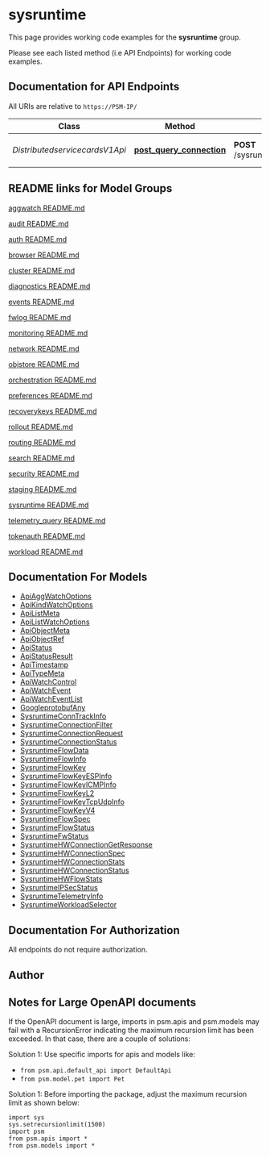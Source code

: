 # sysruntime

This page provides working code examples for the **sysruntime** group.

Please see each listed method (i.e API Endpoints) for working code examples.

## Documentation for API Endpoints

All URIs are relative to `https://PSM-IP/`

Class | Method | HTTP request | Description
------------ | ------------- | ------------- | -------------
*DistributedservicecardsV1Api* | [**post_query_connection**](../../../docs/DistributedservicecardsV1Api.md#post_query_connection) | **POST** /sysruntime/distributedservicecards/v1/{DSCName}/connections | Active Connection Query


## README links for Model Groups

[aggwatch README.md](..//aggwatch/README.md)

[audit README.md](..//audit/README.md)

[auth README.md](..//auth/README.md)

[browser README.md](..//browser/README.md)

[cluster README.md](..//cluster/README.md)

[diagnostics README.md](..//diagnostics/README.md)

[events README.md](..//events/README.md)

[fwlog README.md](..//fwlog/README.md)

[monitoring README.md](..//monitoring/README.md)

[network README.md](..//network/README.md)

[objstore README.md](..//objstore/README.md)

[orchestration README.md](..//orchestration/README.md)

[preferences README.md](..//preferences/README.md)

[recoverykeys README.md](..//recoverykeys/README.md)

[rollout README.md](..//rollout/README.md)

[routing README.md](..//routing/README.md)

[search README.md](..//search/README.md)

[security README.md](..//security/README.md)

[staging README.md](..//staging/README.md)

[sysruntime README.md](..//sysruntime/README.md)

[telemetry_query README.md](..//telemetry_query/README.md)

[tokenauth README.md](..//tokenauth/README.md)

[workload README.md](..//workload/README.md)


## Documentation For Models

 - [ApiAggWatchOptions](../../../docs/ApiAggWatchOptions.md)
 - [ApiKindWatchOptions](../../../docs/ApiKindWatchOptions.md)
 - [ApiListMeta](../../../docs/ApiListMeta.md)
 - [ApiListWatchOptions](../../../docs/ApiListWatchOptions.md)
 - [ApiObjectMeta](../../../docs/ApiObjectMeta.md)
 - [ApiObjectRef](../../../docs/ApiObjectRef.md)
 - [ApiStatus](../../../docs/ApiStatus.md)
 - [ApiStatusResult](../../../docs/ApiStatusResult.md)
 - [ApiTimestamp](../../../docs/ApiTimestamp.md)
 - [ApiTypeMeta](../../../docs/ApiTypeMeta.md)
 - [ApiWatchControl](../../../docs/ApiWatchControl.md)
 - [ApiWatchEvent](../../../docs/ApiWatchEvent.md)
 - [ApiWatchEventList](../../../docs/ApiWatchEventList.md)
 - [GoogleprotobufAny](../../../docs/GoogleprotobufAny.md)
 - [SysruntimeConnTrackInfo](../../../docs/SysruntimeConnTrackInfo.md)
 - [SysruntimeConnectionFilter](../../../docs/SysruntimeConnectionFilter.md)
 - [SysruntimeConnectionRequest](../../../docs/SysruntimeConnectionRequest.md)
 - [SysruntimeConnectionStatus](../../../docs/SysruntimeConnectionStatus.md)
 - [SysruntimeFlowData](../../../docs/SysruntimeFlowData.md)
 - [SysruntimeFlowInfo](../../../docs/SysruntimeFlowInfo.md)
 - [SysruntimeFlowKey](../../../docs/SysruntimeFlowKey.md)
 - [SysruntimeFlowKeyESPInfo](../../../docs/SysruntimeFlowKeyESPInfo.md)
 - [SysruntimeFlowKeyICMPInfo](../../../docs/SysruntimeFlowKeyICMPInfo.md)
 - [SysruntimeFlowKeyL2](../../../docs/SysruntimeFlowKeyL2.md)
 - [SysruntimeFlowKeyTcpUdpInfo](../../../docs/SysruntimeFlowKeyTcpUdpInfo.md)
 - [SysruntimeFlowKeyV4](../../../docs/SysruntimeFlowKeyV4.md)
 - [SysruntimeFlowSpec](../../../docs/SysruntimeFlowSpec.md)
 - [SysruntimeFlowStatus](../../../docs/SysruntimeFlowStatus.md)
 - [SysruntimeFwStatus](../../../docs/SysruntimeFwStatus.md)
 - [SysruntimeHWConnectionGetResponse](../../../docs/SysruntimeHWConnectionGetResponse.md)
 - [SysruntimeHWConnectionSpec](../../../docs/SysruntimeHWConnectionSpec.md)
 - [SysruntimeHWConnectionStats](../../../docs/SysruntimeHWConnectionStats.md)
 - [SysruntimeHWConnectionStatus](../../../docs/SysruntimeHWConnectionStatus.md)
 - [SysruntimeHWFlowStats](../../../docs/SysruntimeHWFlowStats.md)
 - [SysruntimeIPSecStatus](../../../docs/SysruntimeIPSecStatus.md)
 - [SysruntimeTelemetryInfo](../../../docs/SysruntimeTelemetryInfo.md)
 - [SysruntimeWorkloadSelector](../../../docs/SysruntimeWorkloadSelector.md)


## Documentation For Authorization

 All endpoints do not require authorization.

## Author




## Notes for Large OpenAPI documents
If the OpenAPI document is large, imports in psm.apis and psm.models may fail with a
RecursionError indicating the maximum recursion limit has been exceeded. In that case, there are a couple of solutions:

Solution 1:
Use specific imports for apis and models like:
- `from psm.api.default_api import DefaultApi`
- `from psm.model.pet import Pet`

Solution 1:
Before importing the package, adjust the maximum recursion limit as shown below:
```
import sys
sys.setrecursionlimit(1500)
import psm
from psm.apis import *
from psm.models import *
```

